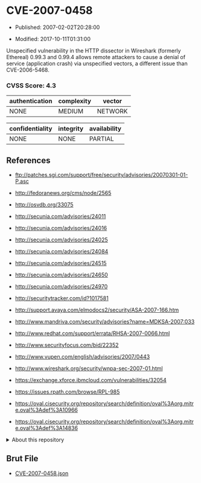 # CVE-2007-0458

- Published: 2007-02-02T20:28:00

- Modified: 2017-10-11T01:31:00

Unspecified vulnerability in the HTTP dissector in Wireshark (formerly Ethereal) 0.99.3 and 0.99.4 allows remote attackers to cause a denial of service (application crash) via unspecified vectors, a different issue than CVE-2006-5468.

### CVSS Score: **4.3**

| authentication | complexity | vector |
| --- | --- | --- |
| NONE | MEDIUM | NETWORK |

| confidentiality | integrity | availability |
| --- | --- | --- |
| NONE | NONE | PARTIAL |

## References

* ftp://patches.sgi.com/support/free/security/advisories/20070301-01-P.asc

* http://fedoranews.org/cms/node/2565

* http://osvdb.org/33075

* http://secunia.com/advisories/24011

* http://secunia.com/advisories/24016

* http://secunia.com/advisories/24025

* http://secunia.com/advisories/24084

* http://secunia.com/advisories/24515

* http://secunia.com/advisories/24650

* http://secunia.com/advisories/24970

* http://securitytracker.com/id?1017581

* http://support.avaya.com/elmodocs2/security/ASA-2007-166.htm

* http://www.mandriva.com/security/advisories?name=MDKSA-2007:033

* http://www.redhat.com/support/errata/RHSA-2007-0066.html

* http://www.securityfocus.com/bid/22352

* http://www.vupen.com/english/advisories/2007/0443

* http://www.wireshark.org/security/wnpa-sec-2007-01.html

* https://exchange.xforce.ibmcloud.com/vulnerabilities/32054

* https://issues.rpath.com/browse/RPL-985

* https://oval.cisecurity.org/repository/search/definition/oval%3Aorg.mitre.oval%3Adef%3A10966

* https://oval.cisecurity.org/repository/search/definition/oval%3Aorg.mitre.oval%3Adef%3A14836

<details>
<summary>About this repository</summary> 

  This repository is part of the project [Live Hack CVE](https://github.com/Live-Hack-CVE). Main website can be found [www.live-hack.org](https://www.live-hack.org) 
  
  Made by [Sn0wAlice](https://github.com/Sn0wAlice) for the people that care about security and need to have a feed of the latest CVEs. Hope you enjoy it, don't forget to star the repo and follow me on [Twitter](https://twitter.com/Sn0wAlice) and [Github](https://github.com/Sn0wAlice). And that is my [personnal website](https://www.alice-snow.me/)

  - [Home Page](https://github.com/Live-Hack-CVE)
  - [Framework](https://github.com/Live-Hack-CVE/cve-framework)
  - [CVE database](https://github.com/Live-Hack-CVE/full_database)
  - [Changelog](https://github.com/Live-Hack-CVE/Changelog)
</details>

## Brut File

* [CVE-2007-0458.json](https://raw.githubusercontent.com/Live-Hack-CVE/full_database/main/cves/2007/CVE-2007-0458.json)

